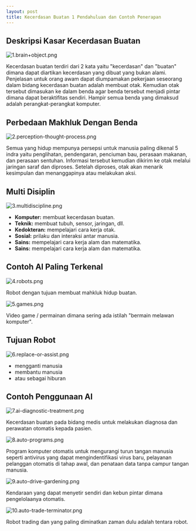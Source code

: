 ```yaml
---
layout: post
title: Kecerdasan Buatan 1 Pendahuluan dan Contoh Penerapan
---
```

## Deskripsi Kasar Kecerdasan Buatan

![1.brain+object.png](https://images.hive.blog/DQmcvwUtjzGumsC3A7xJW6ebyuBKvyHAhNUAtgqgi7w9cce/1.brain+object.png)

Kecerdasan buatan terdiri dari 2 kata yaitu "kecerdasan" dan "buatan" dimana dapat diartikan kecerdasan yang dibuat yang bukan alami. Penjelasan untuk orang awam dapat diumpamakan pekerjaan seseorang dalam bidang kecerdasan buatan adalah membuat otak. Kemudian otak tersebut dimasukan ke dalam benda agar benda tersebut menjadi pintar dimana dapat beraktifitas sendiri. Hampir semua benda yang dimaksud adalah perangkat-perangkat komputer.



## Perbedaan Makhluk Dengan Benda

![2.perception-thought-process.png](https://images.hive.blog/DQmX28zNEpcMG1czj5YFUDz8qDqfGkxc5GwWb6TryUDdqFR/2.perception-thought-process.png)

Semua yang hidup mempunya persepsi untuk manusia paling dikenal 5 indra yaitu penglihatan, pendengaran, penciuman bau, perasaan makanan, dan perasaan sentuhan. Informasi tersebut kemudian dikirim ke otak melalui jaringan saraf dan diproses. Setelah diproses, otak akan menarik kesimpulan dan menanggapinya atau melakukan aksi.



## Multi Disiplin

![3.multidiscipline.png](https://images.hive.blog/DQmeNsFRxCMVQTerirZAEqMe88K2t8PWrugYMiT383YjCVf/3.multidiscipline.png)

*   **Komputer:** membuat kecerdasan buatan.
*   **Teknik:** membuat tubuh, sensor, jaringan, dll.
*   **Kedokteran:** mempelajari cara kerja otak.
*   **Sosial:** prilaku dan interaksi antar manusia.
*   **Sains:** mempelajari cara kerja alam dan matematika.
*   **Sains:** mempelajari cara kerja alam dan matematika.





## Contoh AI Paling Terkenal

![4.robots.png](https://images.hive.blog/DQmNRTnpn1zRDHosvdQMR19qhzsL9c8KaLMEPoafoFu9UmY/4.robots.png)

Robot dengan tujuan membuat mahkluk hidup buatan.

![5.games.png](https://images.hive.blog/DQmR4DZE3RLZZee1cqckPQeLrzPuvifNEWdjub6NaYcQeP7/5.games.png)

Video game / permainan dimana sering ada istilah "bermain melawan komputer".



## Tujuan Robot

![6.replace-or-assist.png](https://images.hive.blog/DQmRo5JiQq9P6RNvHXsVq7o9H9zgVGUAoLxUhENgtrkhE1g/6.replace-or-assist.png)

*   mengganti manusia
*   membantu manusia
*   atau sebagai hiburan





## Contoh Penggunaan AI

![7.ai-diagnostic-treatment.png](https://images.hive.blog/DQmcbBKFAtnrEq7JGyhAZQAkQXMHXXj5HGvupSNu79mWzaV/7.ai-diagnostic-treatment.png)

Kecerdasan buatan pada bidang medis untuk melakukan diagnosa dan perawatan otomatis kepada pasien.

![8.auto-programs.png](https://images.hive.blog/DQmU2VB7UdDoYUgSgVyPn7Y3j4G9eydVXHdDUxLnWBrp4LU/8.auto-programs.png)

Program komputer otomatis untuk mengurangi turun tangan manusia seperti antivirus yang dapat mengindentifikasi virus baru, pelayanan pelanggan otomatis di tahap awal, dan penataan data tanpa campur tangan manusia.

![9.auto-drive-gardening.png](https://images.hive.blog/DQmTshZkAJDBNsggjrMKgX4q1mVscDvYjRu4enbHHTVXzZz/9.auto-drive-gardening.png)

Kendaraan yang dapat menyetir sendiri dan kebun pintar dimana pengelolaanya otomatis.

![10.auto-trade-terminator.png](https://images.hive.blog/DQmbxrS3xfT76sLsNNj9pbgMrpyfFRmVJP1UDP17pDyMtA6/10.auto-trade-terminator.png)

Robot trading dan yang paling diminatkan zaman dulu adalah tentara robot.

